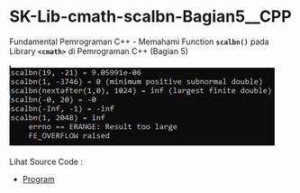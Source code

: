 # SK-Lib-cmath-scalbn-Bagian5__CPP
Fundamental Pemrograman C++ - Memahami Function <code><b>scalbn()</b></code> pada Library <code><b>&lt;cmath></b></code> di Pemrograman C++ (Bagian 5)<br><br>
<img src="https://github.com/RizkyKhapidsyah/SK-Lib-cmath-scalbn-Bagian5__CPP/blob/master/SK-Lib-cmath-scalbn-Bagian5__CPP/result/001.PNG"><br><br>
Lihat Source Code : <br>
- <a href="https://github.com/RizkyKhapidsyah/SK-Lib-cmath-scalbn-Bagian5__CPP/blob/master/SK-Lib-cmath-scalbn-Bagian5__CPP/Source.cpp">Program</a>
